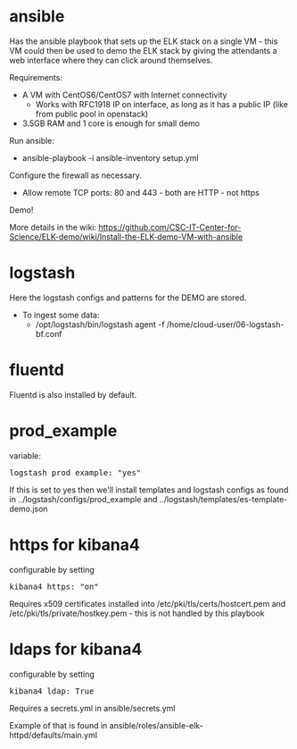 ansible
=======

Has the ansible playbook that sets up the ELK stack on a single VM - this VM could then be used to demo the ELK stack by giving the attendants a web interface where they can click around themselves.

Requirements: 
   * A VM with CentOS6/CentOS7 with Internet connectivity 
      * Works with RFC1918 IP on interface, as long as it has a public IP (like from public pool in openstack)
   * 3.5GB RAM and 1 core is enough for small demo

Run ansible:
   * ansible-playbook -i ansible-inventory setup.yml

Configure the firewall as necessary.
   * Allow remote TCP ports: 80 and 443 - both are HTTP - not https

Demo! 

More details in the wiki: https://github.com/CSC-IT-Center-for-Science/ELK-demo/wiki/Install-the-ELK-demo-VM-with-ansible

logstash
========

Here the logstash configs and patterns for the DEMO are stored.

   * To ingest some data:
      * /opt/logstash/bin/logstash agent -f /home/cloud-user/06-logstash-bf.conf

fluentd
=======

Fluentd is also installed by default.

prod\_example
=============

variable:
<pre>logstash_prod_example: "yes"</pre>

If this is set to yes then we'll install templates and logstash configs as found in ../logstash/configs/prod_example and ../logstash/templates/es-template-demo.json

https for kibana4
======================

configurable by setting
<pre>kibana4_https: "on"
</pre>

Requires x509 certificates installed into /etc/pki/tls/certs/hostcert.pem and /etc/pki/tls/private/hostkey.pem - this is not handled by this playbook

ldaps for kibana4
======================

configurable by setting 
<pre>kibana4_ldap: True
</pre>

Requires a secrets.yml in ansible/secrets.yml

Example of that is found in ansible/roles/ansible-elk-httpd/defaults/main.yml

